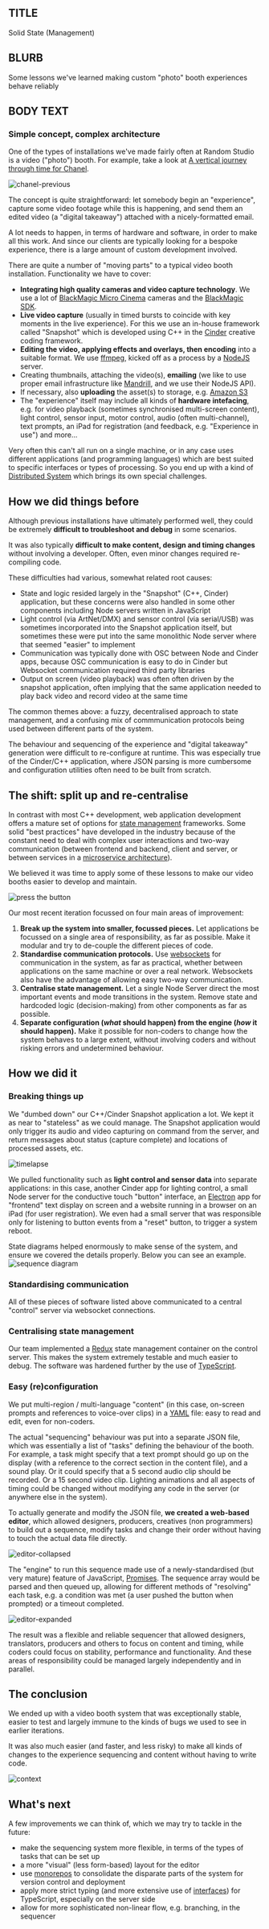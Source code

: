 ## TITLE
Solid State (Management)

## BLURB
Some lessons we've learned making custom "photo" booth experiences behave reliably

## BODY TEXT
### Simple concept, complex architecture
One of the types of installations we've made fairly often at Random Studio is a video ("photo") booth. For example, take a look at [A vertical journey through time for Chanel](https://www.random.studio/projects/chanel-timebox).

![chanel-previous](images/chanel-old.jpg)

The concept is quite straightforward: let somebody begin an "experience", capture some video footage while this is happening, and send them an edited video (a "digital takeaway") attached with a nicely-formatted email.

A lot needs to happen, in terms of hardware and software, in order to make all this work. And since our clients are typically looking for a bespoke experience, there is a large amount of custom development involved.

There are quite a number of "moving parts" to a typical video booth installation. Functionality we have to cover:
- **Integrating high quality cameras and video capture technology**. We use a lot of [BlackMagic Micro Cinema](https://www.blackmagicdesign.com/nl/products/blackmagicmicrocinemacamera) cameras and the [BlackMagic SDK](https://www.blackmagicdesign.com/nl/developer/).
-  **Live video capture** (usually in timed bursts to coincide with key moments in the live experience). For this we use an in-house framework called "Snapshot" which is developed using C++ in the [Cinder](https://libcinder.org/) creative coding framework.
- **Editing the video, applying effects and overlays, then encoding** into a suitable format. We use [ffmpeg](https://ffmpeg.org/), kicked off as a process by a [NodeJS](https://nodejs.org/en/) server.
- Creating thumbnails, attaching the video(s), **emailing** (we like to use proper email infrastructure like [Mandrill](https://mandrill.com/), and we use their NodeJS API).
- If necessary, also **uploading** the asset(s) to storage, e.g. [Amazon S3](https://aws.amazon.com/s3/)
- The "experience" itself may include all kinds of **hardware intefacing**, e.g. for video playback (sometimes synchronised multi-screen content), light control, sensor input, motor control, audio (often multi-channel), text prompts, an iPad for registration (and feedback, e.g. "Experience in use") and more...

Very often this can't all run on a single machine, or in any case uses different applications (and programming languages) which are best suited to specific interfaces or types of processing. So you end up with a kind of [Distributed System](https://en.wikipedia.org/wiki/Distributed_computing) which brings its own special challenges.

## How we did things before
Although previous installations have ultimately performed well, they could be extremely **difficult to troubleshoot and debug** in some scenarios. 

It was also typically **difficult to make content, design and timing changes** without involving a developer. Often, even minor changes required re-compiling code.

These difficulties had various, somewhat related root causes:
- State and logic resided largely in the "Snapshot" (C++, Cinder) application, but these concerns were also handled in some other components including Node servers written in JavaScript
- Light control (via ArtNet/DMX) and sensor control (via serial/USB) was sometimes incorporated into the Snapshot application itself, but sometimes these were put into the same monolithic Node server where that seemed "easier" to implement
- Communication was typically done with OSC between Node and Cinder apps, because OSC communication is easy to do in Cinder but Websocket communication required third party libraries
- Output on screen (video playback) was often often driven by the snapshot application, often implying that the same application needed to play back video and record video at the same time

The common themes above: a fuzzy, decentralised approach to state management, and a confusing mix of commmunication protocols being used between different parts of the system.

The behaviour and sequencing of the experience and "digital takeaway" generation were difficult to re-configure at runtime. This was especially true of the Cinder/C++ application, where JSON parsing is more cumbersome and configuration utilities often need to be built from scratch.

## The shift: split up and re-centralise
In contrast with most C++ development, web application development offers a mature set of options for [state management](https://www.quora.com/What-does-state-management-even-mean-and-why-does-it-matter-in-Front-End-Web-Development-with-frameworks-like-React-or-Vue) frameworks. Some solid "best practices" have developed in the industry because of the constant need to deal with complex user interactions and two-way communication (between frontend and backend, client and server, or between services in a [microservice architecture](https://en.wikipedia.org/wiki/Microservices)).

We believed it was time to apply some of these lessons to make our video booths easier to develop and maintain.

![press the button](images/press-button.jpg)

Our most recent iteration focussed on four main areas of improvement:
1. **Break up the system into smaller, focussed pieces.** Let applications be focussed on a single area of responsibility, as far as possible. Make it modular and try to de-couple the different pieces of code.
1. **Standardise communication protocols.** Use [websockets](https://en.wikipedia.org/wiki/WebSocket) for communication in the system, as far as practical, whether between applications on the same machine or over a real network. Websockets also have the advantage of allowing easy two-way communication.
1. **Centralise state management.** Let a single Node Server direct the most important events and mode transitions in the system. Remove state and hardcoded logic (decision-making) from other components as far as possible.
1. **Separate configuration (*what* should happen) from the engine (*how* it should happen).** Make it possible for non-coders to change how the system behaves to a large extent, without involving coders and without risking errors and undetermined behaviour.

## How we did it
### Breaking things up
We "dumbed down" our C++/Cinder Snapshot application a lot. We kept it as near to "stateless" as we could manage. The Snapshot application would only trigger its audio and video capturing on command from the server, and return messages about status (capture complete) and locations of processed assets, etc.

![timelapse](images/timelapse.jpg)

We pulled functionality such as **light control and sensor data** into separate applications: in this case, another Cinder app for lighting control, a small Node server for the conductive touch "button" interface, an [Electron](https://electronjs.org/) app for "frontend" text display on screen and a website running in a browser on an iPad (for user registration). We even had a small server that was responsible only for listening to button events from a "reset" button, to trigger a system reboot. 

State diagrams helped enormously to make sense of the system, and ensure we covered the details properly. Below you can see an example.
![sequence diagram](images/sequence-diagram.png)

### Standardising communication
All of these pieces of software listed above communicated to a central "control" server via websocket connections.

### Centralising state management
Our team implemented a [Redux](https://redux.js.org/) state management container on the control server. This makes the system extremely testable and much easier to debug. The software was hardened further by the use of [TypeScript](https://www.typescriptlang.org/).

### Easy (re)configuration
We put multi-region / multi-language "content" (in this case, on-screen prompts and references to voice-over clips) in a [YAML](https://yaml.org/) file: easy to read and edit, even for non-coders.

The actual "sequencing" behaviour was put into a separate JSON file, which was essentially a list of "tasks" defining the behaviour of the booth. For example, a task might specify that a text prompt should go up on the display (with a reference to the correct section in the content file), and a sound play. Or it could specify that a 5 second audio clip should be recorded. Or a 15 second video clip. Lighting animations and all aspects of timing could be changed without modifying any code in the server (or anywhere else in the system).

To actually generate and modify the JSON file, **we created a web-based editor**, which allowed designers, producers, creatives (non programmers) to build out a sequence, modify tasks and change their order without having to touch the actual data file directly.

![editor-collapsed](images/editor2.png)

The "engine" to run this sequence made use of a newly-standardised (but very mature) feature of JavaScript, [Promises](https://developers.google.com/web/fundamentals/primers/promises). The sequence array would be parsed and then queued up, allowing for different methods of "resolving" each task, e.g. a condition was met (a user pushed the button when prompted) or a timeout completed.

![editor-expanded](images/editor1.png)

The result was a flexible and reliable sequencer that allowed designers, translators, producers and others to focus on content and timing, while coders could focus on stability, performance and functionality. And these areas of responsibility could be managed largely independently and in parallel.
 
## The conclusion
We ended up with a video booth system that was exceptionally stable, easier to test and largely immune to the kinds of bugs we used to see in earlier iterations. 

It was also much easier (and faster, and less risky) to make all kinds of changes to the experience sequencing and content without having to write code.

![context](images/wide-view.jpg)

## What's next
A few improvements we can think of, which we may try to tackle in the future:
- make the sequencing system more flexible, in terms of the types of tasks that can be set up
- a more "visual" (less form-based) layout for the editor
- use [monorepos](https://en.wikipedia.org/wiki/Monorepo) to consolidate the disparate parts of the system for version control and deployment
- apply more strict typing (and more extensive use of [interfaces](https://www.typescriptlang.org/docs/handbook/interfaces.html)) for TypeScript, especially on the server side
- allow for more sophisticated non-linear flow, e.g. branching, in the sequencer
